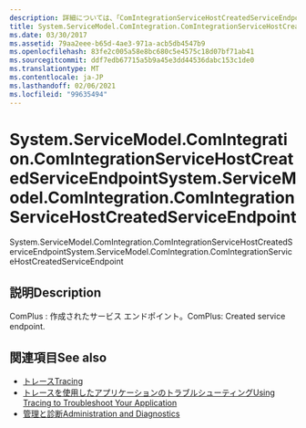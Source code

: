 ```yaml
---
description: 詳細については、「ComIntegrationServiceHostCreatedServiceEndpoint」を参照してください。
title: System.ServiceModel.ComIntegration.ComIntegrationServiceHostCreatedServiceEndpoint
ms.date: 03/30/2017
ms.assetid: 79aa2eee-b65d-4ae3-971a-acb5db4547b9
ms.openlocfilehash: 83fe2c005a58e8bc680c5e4575c18d07bf71ab41
ms.sourcegitcommit: ddf7edb67715a5b9a45e3dd44536dabc153c1de0
ms.translationtype: MT
ms.contentlocale: ja-JP
ms.lasthandoff: 02/06/2021
ms.locfileid: "99635494"
---
```

# <a name="systemservicemodelcomintegrationcomintegrationservicehostcreatedserviceendpoint"></a><span data-ttu-id="53ce3-103">System.ServiceModel.ComIntegration.ComIntegrationServiceHostCreatedServiceEndpoint</span><span class="sxs-lookup"><span data-stu-id="53ce3-103">System.ServiceModel.ComIntegration.ComIntegrationServiceHostCreatedServiceEndpoint</span></span>

<span data-ttu-id="53ce3-104">System.ServiceModel.ComIntegration.ComIntegrationServiceHostCreatedServiceEndpoint</span><span class="sxs-lookup"><span data-stu-id="53ce3-104">System.ServiceModel.ComIntegration.ComIntegrationServiceHostCreatedServiceEndpoint</span></span>  
  
## <a name="description"></a><span data-ttu-id="53ce3-105">説明</span><span class="sxs-lookup"><span data-stu-id="53ce3-105">Description</span></span>  

 <span data-ttu-id="53ce3-106">ComPlus : 作成されたサービス エンドポイント。</span><span class="sxs-lookup"><span data-stu-id="53ce3-106">ComPlus: Created service endpoint.</span></span>  
  
## <a name="see-also"></a><span data-ttu-id="53ce3-107">関連項目</span><span class="sxs-lookup"><span data-stu-id="53ce3-107">See also</span></span>

- [<span data-ttu-id="53ce3-108">トレース</span><span class="sxs-lookup"><span data-stu-id="53ce3-108">Tracing</span></span>](index.md)
- [<span data-ttu-id="53ce3-109">トレースを使用したアプリケーションのトラブルシューティング</span><span class="sxs-lookup"><span data-stu-id="53ce3-109">Using Tracing to Troubleshoot Your Application</span></span>](using-tracing-to-troubleshoot-your-application.md)
- [<span data-ttu-id="53ce3-110">管理と診断</span><span class="sxs-lookup"><span data-stu-id="53ce3-110">Administration and Diagnostics</span></span>](../index.md)
